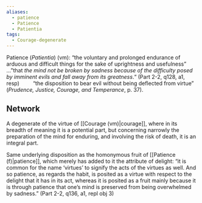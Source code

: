```yaml
---
aliases:
  - patience
  - Patience
  - Patientia
tags:
  - Courage-degenerate
---
```

Patience (*Patientia*) (vm): “the voluntary and prolonged endurance of arduous and difficult things for the sake of uprightness and usefulness” …”that *the mind not be broken by sadness because of the difficulty posed by imminent evils and fall away from its greatness*.“ (Part 2-2, q128, a1, resp)
$\qquad$“the disposition to bear evil without being deflected from virtue” (*Prudence, Justice, Courage, and Temperance*, p. 37).

## Network
A degenerate of the virtue of [[Courage (vm)|courage]], where in its breadth of meaning it is a potential part, but concerning narrowly the preparation of the mind for enduring, and involving the risk of death, it is an integral part.

Same underlying disposition as the homonymous fruit of [[Patience (f)|patience]], which merely has added to it the attribute of delight: “it is common for the name ‘virtues’ to signify the acts of the virtues as well. And so patience, as regards the habit, is posited as a virtue with respect to the delight that it has in its act, whereas it is posited as a fruit mainly because it is through patience that one’s mind is preserved from being overwhelmed by sadness.” (Part 2-2, q136, a1, repl obj 3)